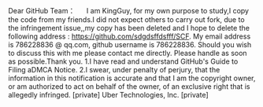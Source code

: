 Dear GitHub Team：
     I am KingGuy, for my own purpose to study,I copy the code from my friends.I did not expect others to carry out fork, due to the infringement issue,,my copy has been deleted and I hope to delete the following address :
https://github.com/sdgdsffdsfff/SCF.
My email address is 786228836 @ qq.com, github username is 786228836.
Should you wish to discuss this with me please contact me directly. Please handle as soon as possible.Thank you. 
1.I have read and understand GitHub's Guide to Filing aDMCA Notice.
2.I swear, under penalty of perjury, that the information in this notification is accurate and that I am the copyright owner, or am authorized to act on behalf of the owner, of an exclusive right that is allegedly infringed.
[private]
Uber Technologies, Inc.
[private]
